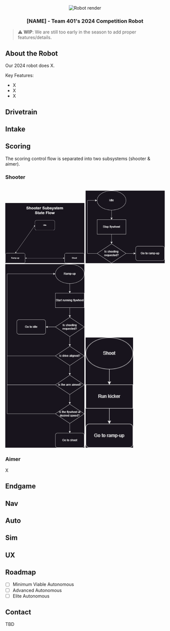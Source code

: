 <div align="center">
  <img src="images/render" alt="Robot render" width="150" height="150">
  <h3 align="center">[NAME] - Team 401's 2024 Competition Robot</h3>
</div>

> :warning: **WIP**: We are still too early in the season to add proper features/details.

## About the Robot
Our 2024 robot does X.

Key Features:
* X
* X
* X

## Drivetrain

## Intake

## Scoring
The scoring control flow is separated into two subsystems (shooter & aimer).

### Shooter
<br>
<img src="images/ShooterStates.png" alt="shooter-states" width="250">
<img src="images/idleShooter.png" alt="idle" width="250">
<img src="images/rampShooter.png" alt="ramp-up" width="250">
<img src="images/shootShooter.png" alt="shoot" width="150">

### Aimer
X

## Endgame

## Nav

## Auto

## Sim

## UX


## Roadmap
- [ ] Minimum Viable Autonomous
- [ ] Advanced Autonomous
- [ ] Elite Autonomous

## Contact
TBD
